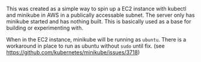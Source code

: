This was created as a simple way to spin up a EC2 instance with kubectl and minikube in AWS in a publically accessable subnet. The server only has minikube started and has nothing built. This is basically used as a base for building or experimenting with.

When in the EC2 instance, minikube will be running as ```ubuntu```. There is a workaround in place to run as ubuntu without `sudo` until fix. (see https://github.com/kubernetes/minikube/issues/3718)